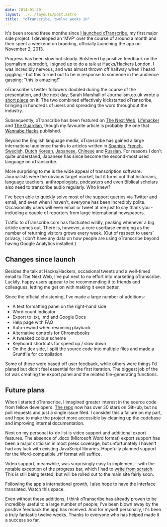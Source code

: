 ```yaml
---
date: 2014-01-29
layout: ../../layouts/post.astro
title:  "oTranscribe, twelve weeks in"
---
```


It's been around three months since [I launched oTranscribe](http://ejb.github.io/2013/10/03/otranscribe.html), my first major side project. I developed an ’MVP’ over the course of around a month and then spent a weekend on branding, officially launching the app on November 2, 2013.

Progress has been slow but steady. Bolstered by positive feedback on the [journalism subreddit](http://www.reddit.com/r/Journalism/comments/1qb5dx/im_developing_a_web_app_to_make_transcribing/), I signed up to do a talk at [Hacks/Hackers London](http://www.meetup.com/HacksHackersLondon/). I was incredibly nervous, and was almost thrown off halfway when I heard giggling - but this turned out to be in response to someone in the audience gasping: "this is amazing!"

oTranscribe's twitter followers doubled during the course of the presentation, and the next day, Sarah Marshall of Journalism.co.uk wrote a [short piece](http://www.journalism.co.uk/news/journalist-creates-web-app-for-audio-transcription/s2/a555258/) on it. The two combined effectively kickstarted oTranscribe, bringing in hundreds of users and spreading the word throughout the industry.

Subsequently, oTranscribe has been featured on [The Next Web](http://thenextweb.com/apps/2014/01/08/otranscribe-simple-useful-free-web-app-transcription), [Lifehacker](http://lifehacker.com/otranscribe-is-a-free-keyboard-friendly-transcription-1498812713) and [The Guardian](http://www.theguardian.com/media/2014/jan/22/ten-tools-for-digital-and-citizen-journalists-on-the-go), though my favourite article is probably the one that [Wannabe Hacks](http://wannabehacks.co.uk/2013/12/19/otranscribe-a-new-tool-to-help-make-transcribing-audio-easier/) published.

Beyond the English language media, oTranscribe has gained a large international audience thanks to articles written in [Spanish](http://wwwhatsnew.com/2014/01/08/otranscribe-excelente-opcion-para-pasar-de-audio-a-texto/), [French](http://korben.info/transcrire-rapidement-un-fichier-audio.html), [Swedish](http://feber.se/webb/art/291231/smidigare_transkribering_med_o/), [Dutch](http://www.manssen.nl/2014/01/28/otranscribe-handig-hulpje-bij-het-uittypen-van-een-opgenomen-gesprek/) [Korean](http://olpost.com/v/10501631), [Japanese](http://www.100shiki.com/archives/2014/01/otranscribe.html), [Chinese](http://www.lupaworld.com/article-235060-1.html) and [Russian](http://lifehacker.ru/2014/01/27/otranscribe-luchshee-reshenie-dlya-transkribirovaniya/). For reasons I don't quite understand, Japanese has since become the second-most used language on oTranscribe.

More surprising to me is the wide appeal of transcription software. Journalists were the obvious target market, but it turns out that historians, language teachers, anthropologists, podcasters and even Biblical scholars also need to transcribe audio regularly. Who knew?

I've been able to quickly solve most of the support queries via Twitter and email, and even when I haven't, everyone has been incredibly polite. Occasionally users will even email or tweet at me just to say thank you - including a couple of reporters from large international newspapers.

Traffic to oTranscribe.com has fluctuated wildly, peaking whenever a big article comes out. There is, however, a core userbase emerging as the number of returning visitors grows every week. (Out of respect to users’ privacy, I don't have any data on how people are using oTranscribe beyond having Google Analytics installed.)

## Changes since launch

Besides the talk at Hacks/Hackers, occasional tweets and a well-timed email to The Next Web, I've put next to no effort into marketing oTranscribe. Luckily, happy users appear to be recommending it to friends and colleagues, letting me get on with making it even better.

Since the official christening, I've made a large number of additions:

* A text formatting panel on the right-hand side
* Word count indicator
* Export to .txt, .md and Google Docs
* Help page with FAQ
* Auto-rewind when resuming playback
* Alternative controls for Chromebooks
* A tweaked colour scheme
* Keyboard shortcuts for speed up / slow down
* On the dev side, I split the source code into multiple files and made a Gruntfile for compilation

Some of these were based off user feedback, while others were things I'd planed but didn't feel essential for the first iteration. The biggest job of the lot was creating the export panel and the related file-generating functions.

## Future plans

When I started oTranscribe, I imagined greater interest in the source code from fellow developers. [The repo](https://github.com/otranscribe/otranscribe) now has over 30 stars on GitHub, but no pull requests and just a single issue filed. I consider this a failure on my part, and hope to make the project more accessible by cleaning up the codebase and improving internal documentation.

Next on my personal to-do list is video support and additional export features. The absence of .docx (Microsoft Word format) export support has been a major criticism in most press coverage, but unfortunately I haven't had any luck with existing JavaScript libraries. Hopefully planned support for the Word-compatible .rtf format will suffice.

Video support, meanwhile, was surprisingly easy to implement - with the notable exception of the progress bar, which I had to [write from scratch](http://GitHub.com/ejb/progressor.js). This is still being tested, but will be rolled out to the main site fairly soon.

Following the app's international growth, I also hope to have the interface translated. Watch this space. 

Even without these additions, I think oTranscribe has already proven to be incredibly useful to a large number of people; I've been blown away by the positive feedback the app has received. And for myself personally, It's been a truly fantastic twelve weeks. Thanks to everyone who has helped made it a success so far.